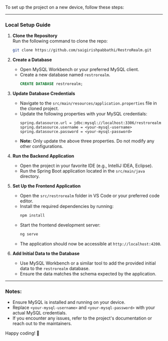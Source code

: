 To set up the project on a new device, follow these steps:

---

### Local Setup Guide

1. **Clone the Repository**  
   Run the following command to clone the repo:  
   ```bash
   git clone https://github.com/saigirishpabbathi/RestroRealm.git
   ```

2. **Create a Database**  
   - Open MySQL Workbench or your preferred MySQL client.  
   - Create a new database named `restrorealm`.  
     ```sql
     CREATE DATABASE restrorealm;
     ```

3. **Update Database Credentials**  
   - Navigate to the `src/main/resources/application.properties` file in the cloned project.  
   - Update the following properties with your MySQL credentials:  
     ```properties
     spring.datasource.url = jdbc:mysql://localhost:3306/restrorealm
     spring.datasource.username = <your-mysql-username>
     spring.datasource.password = <your-mysql-password>
     ```  
   - **Note:** Only update the above three properties. Do not modify any other configurations.

4. **Run the Backend Application**  
   - Open the project in your favorite IDE (e.g., IntelliJ IDEA, Eclipse).  
   - Run the Spring Boot application located in the `src/main/java` directory.  

5. **Set Up the Frontend Application**  
   - Open the `src/restrorealm` folder in VS Code or your preferred code editor.  
   - Install the required dependencies by running:  
     ```bash
     npm install
     ```  
   - Start the frontend development server:  
     ```bash
     ng serve
     ```  
   - The application should now be accessible at `http://localhost:4200`.

6. **Add Initial Data to the Database**  
   - Use MySQL Workbench or a similar tool to add the provided initial data to the `restrorealm` database.  
   - Ensure the data matches the schema expected by the application.

---

### Notes:
- Ensure MySQL is installed and running on your device.  
- Replace `<your-mysql-username>` and `<your-mysql-password>` with your actual MySQL credentials.  
- If you encounter any issues, refer to the project's documentation or reach out to the maintainers.  

Happy coding! 🚀
